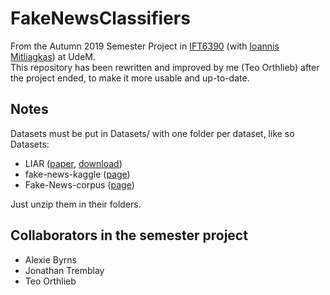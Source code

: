# FakeNewsClassifiers
From the Autumn 2019 Semester Project in [IFT6390](https://admission.umontreal.ca/en/cours-et-horaires/cours/ift-6390/) (with [Ioannis Mitliagkas](http://mitliagkas.github.io/)) at UdeM.  
This repository has been rewritten and improved by me (Teo Orthlieb) after the project ended, 
to make it more usable and up-to-date.  

## Notes
Datasets must be put in Datasets/ with one folder per dataset, like so
Datasets:
 - LIAR ([paper](https://sites.cs.ucsb.edu/~william/papers/acl2017.pdf), [download](https://sites.cs.ucsb.edu/~william/data/liar_dataset.zip))
 - fake-news-kaggle ([page](https://www.kaggle.com/c/fake-news/data))
 - Fake-News-corpus ([page](https://github.com/several27/FakeNewsCorpus))

Just unzip them in their folders.

## Collaborators in the semester project
 - Alexie Byrns
 - Jonathan Tremblay
 - Teo Orthlieb
